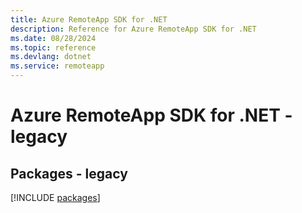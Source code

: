 ```yaml
---
title: Azure RemoteApp SDK for .NET
description: Reference for Azure RemoteApp SDK for .NET
ms.date: 08/28/2024
ms.topic: reference
ms.devlang: dotnet
ms.service: remoteapp
---
```

# Azure RemoteApp SDK for .NET - legacy
## Packages - legacy
[!INCLUDE [packages](remoteapp-index.md)]